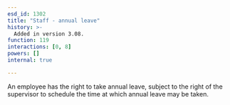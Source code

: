 ```yaml
---
esd_id: 1302
title: "Staff - annual leave"
history: >-
  Added in version 3.08.
function: 119
interactions: [0, 8]
powers: []
internal: true

---
```


An employee has the right to take annual leave, subject to the right of the supervisor to schedule the time at which annual leave may be taken.

